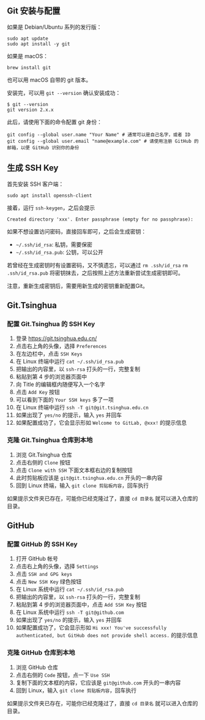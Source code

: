## Git 安装与配置

如果是 Debian/Ubuntu 系列的发行版：

```shell
sudo apt update
sudo apt install -y git
```

如果是 macOS：

```shell
brew install git
```

也可以用 macOS 自带的 git 版本。

安装完，可以用 `git --version` 确认安装成功：

```shell
$ git --version
git version 2.x.x
```

此后，请使用下面的命令配置 git 身份：

```shell
git config --global user.name "Your Name" # 通常可以是自己名字，或者 ID
git config --global user.email "name@example.com" # 请使用注册 GitHub 的邮箱，以便 GitHub 识别你的身份
```

## 生成 SSH Key

首先安装 SSH 客户端：

```shell
sudo apt install openssh-client
```

接着，运行 `ssh-keygen`，之后会提示

`
Created directory 'xxx'. Enter passphrase (empty for no passphrase):
`

如果不想设置访问密码，直接回车即可，之后会生成密钥：

- `~/.ssh/id_rsa`: 私钥，需要保密
- `~/.ssh/id_rsa.pub`: 公钥，可以公开

若曾经在生成密钥时有设置密码，又不慎遗忘，可以通过 `rm .ssh/id_rsa` `rm .ssh/id_rsa.pub` 将密钥抹去，之后按照上述方法重新尝试生成密钥即可。

注意，重新生成密钥后，需要用新生成的密钥重新配置Git。

## Git.Tsinghua

### 配置 Git.Tsinghua 的 SSH Key

1. 登录 <https://git.tsinghua.edu.cn/>
2. 点击右上角的头像，选择 `Preferences`
3. 在左边栏中，点击 `SSH Keys`
4. 在 Linux 终端中运行 `cat ~/.ssh/id_rsa.pub`
5. 把输出的内容里，以 `ssh-rsa` 打头的一行，完整复制
6. 粘贴到第 4 步的浏览器页面中
7. 向 Title 的编辑框内随便写入一个名字
8. 点击 `Add Key` 按钮
9. 可以看到下面的 `Your SSH keys` 多了一项
10. 在 Linux 终端中运行 `ssh -T git@git.tsinghua.edu.cn`
11. 如果出现了 `yes/no` 的提示，输入 `yes` 并回车
12. 如果配置成功了，它会显示形如 `Welcome to GitLab, @xxx!` 的提示信息

### 克隆 Git.Tsinghua 仓库到本地

1. 浏览 Git.Tsinghua 仓库
2. 点击右侧的 `Clone` 按钮
3. 点击 `Clone with SSH` 下面文本框右边的复制按钮
4. 此时剪贴板应该是 `git@git.tsinghua.edu.cn` 开头的一串内容
4. 回到 Linux 终端，输入 `git clone 剪贴板内容`，回车执行

如果提示文件夹已存在，可能你已经克隆过了，直接 `cd 目录名` 就可以进入仓库的目录。

## GitHub

### 配置 GitHub 的 SSH Key

1. 打开 GitHub 帐号
2. 点击右上角的头像，选择 `Settings`
3. 点击 `SSH and GPG keys`
4. 点击 `New SSH Key` 绿色按钮
5. 在 Linux 系统中运行 `cat ~/.ssh/id_rsa.pub`
6. 把输出的内容里，以 `ssh-rsa` 打头的一行，完整复制
7. 粘贴到第 4 步的浏览器页面中，点击 `Add SSH Key` 按钮
8. 在 Linux 系统中运行 `ssh -T git@github.com`
9. 如果出现了 `yes/no` 的提示，输入 `yes` 并回车
10. 如果配置成功了，它会显示形如 `Hi xxx! You've successfully authenticated, but GitHub does not provide shell access.` 的提示信息

### 克隆 GitHub 仓库到本地

1. 浏览 GitHub 仓库
2. 点击右侧的 `Code` 按钮，点一下 `Use SSH`
3. 复制下面的文本框的内容，它应该是 `git@github.com` 开头的一串内容
4. 回到 Linux，输入 `git clone 剪贴板内容`，回车执行

如果提示文件夹已存在，可能你已经克隆过了，直接 `cd 目录名` 就可以进入仓库的目录。
